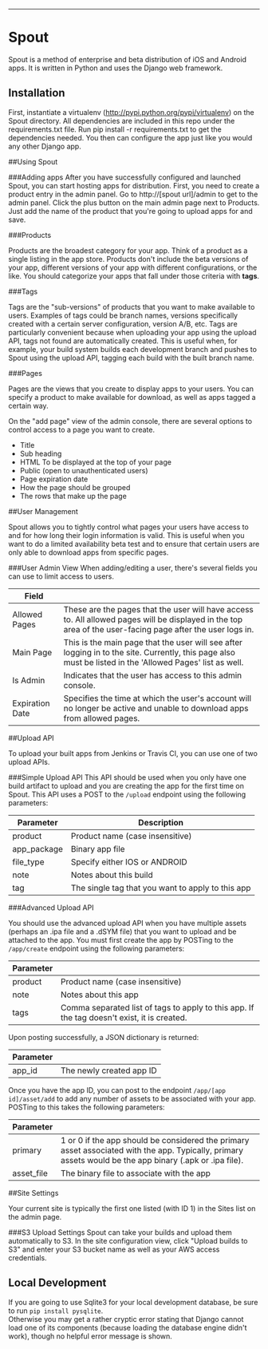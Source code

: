 ----------
# Spout
Spout is a method of enterprise and beta distribution of iOS and Android apps.  It is written in Python and uses
the Django web framework.

## Installation

First, instantiate a virtualenv (http://pypi.python.org/pypi/virtualenv) on the Spout directory.
All dependencies are included in this repo under the requirements.txt file.  Run pip install -r requirements.txt
to get the dependencies needed.  You then can configure the app just like you would any other Django app.

##Using Spout

###Adding apps
After you have successfully configured and launched Spout, you can start hosting apps for distribution. First, you need to create a product entry in the admin panel.  Go to http://[spout url]/admin to get to the admin panel.  Click the plus button on the main admin page next to Products.  Just add the name of the product that you're going to upload apps for and save.

###Products

Products are the broadest category for your app.  Think of a product as a single listing in the app store.  Products don't include the beta versions of your app, different versions of your app with different configurations, or the like.  You should categorize your apps that fall under those criteria with **tags**.

###Tags

Tags are the "sub-versions" of products that you want to make available to users.  Examples of tags could be branch names, versions specifically created with a certain server configuration, version A/B, etc.  Tags are particularly convenient because when uploading your app using the upload API, tags not found are automatically created.  This is useful when, for example, your build system builds each development branch and pushes to Spout using the upload API, tagging each build with the built branch name.

###Pages

Pages are the views that you create to display apps to your users.  You can specify a product to make available for download, as well as apps tagged a certain way.  

On the "add page" view of the admin console, there are several options to control access to a page you want to create.

 - Title
 - Sub heading
 - HTML To be displayed at the top of your page
 - Public (open to unauthenticated users)
 - Page expiration date
 - How the page should be grouped
 - The rows that make up the page

##User Management

Spout allows you to tightly control what pages your users have access to and for how long their login information is valid.  This is useful when you want to do a limited availability beta test and to ensure that certain users are only able to download apps from specific pages.

###User Admin View
When adding/editing a user, there's several fields you can use to limit access to users.

| Field | |
|-|-|
|Allowed Pages | These are the pages that the user will have access to.  All allowed pages will be displayed in the top area of the user-facing page after the user logs in.|
|Main Page | This is the main page that the user will see after logging in to the site.  Currently, this page also must be listed in the 'Allowed Pages' list as well.|
| Is Admin | Indicates that the user has access to this admin console.|
| Expiration Date | Specifies the time at which the user's account will no longer be active and unable to download apps from allowed pages.|
 
##Upload API

To upload your built apps from Jenkins or Travis CI, you can use one of two upload APIs.

###Simple Upload API
This API should be used when you only have one build artifact to upload and you are creating the app for the first time on Spout.  This API uses a POST to the `/upload` endpoint using the following parameters:

| Parameter        | Description           |
| ------------- |-------------|
| product | Product name (case insensitive) |
| app_package | Binary app file |
| file_type | Specify either IOS or ANDROID |
| note | Notes about this build |
| tag | The single tag that you want to apply to this app |

###Advanced Upload API

You should use the advanced upload API when you have multiple assets (perhaps an .ipa file and a .dSYM file) that you want to upload and be attached to the app.  You must first create the app by POSTing to the `/app/create` endpoint using the following parameters:

| Parameter |  |
|----|----|
| product | Product name (case insensitive) |
| note | Notes about this app |
| tags | Comma separated list of tags to apply to this app.  If the tag doesn't exist, it is created.|

Upon posting successfully, a JSON dictionary is returned:

| Parameter |  |
|---|---|
| app_id | The newly created app ID |

Once you have the app ID, you can post to the endpoint `/app/[app id]/asset/add` to add any number of assets to be associated with your app.  POSTing to this takes the following parameters:

| Parameter | |
|--|--|
| primary | 1 or 0 if the app should be considered the primary asset associated with the app.  Typically, primary assets would be the app binary (.apk or .ipa file).|
| asset_file | The binary file to associate with the app |


##Site Settings

Your current site is typically the first one listed (with ID 1) in the Sites list on the admin page.

###S3 Upload Settings
Spout can take your builds and upload them automatically to S3.  In the site configuration view, click "Upload builds to S3" and enter your S3 bucket name as well as your AWS access credentials.


## Local Development

If you are going to use Sqlite3 for your local development database, be sure to run `pip install pysqlite`.  
Otherwise you may get a rather cryptic error stating that Django cannot load one of its components (because loading the database engine didn't work),
though no helpful error message is shown.
